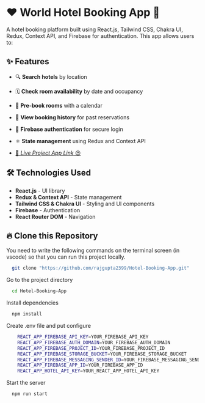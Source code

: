 # ❤️ World Hotel Booking App 🚀

A hotel booking platform built using React.js, Tailwind CSS, Chakra UI, Redux, Context API, and Firebase for authentication. This app allows users to:

## ✨ Features

- 🔍 **Search hotels** by location
- 🗓 **Check room availability** by date and occupancy
- 💼 **Pre-book rooms** with a calendar
- 📝 **View booking history** for past reservations
- 🔐 **Firebase authentication** for secure login
- ⚛️ **State management** using Redux and Context API

- [🚀 _Live Project App Link_ 😍](https://makemytripbyrk.netlify.app/)

## 🛠 Technologies Used

- **React.js** - UI library
- **Redux & Context API** - State management
- **Tailwind CSS & Chakra UI** - Styling and UI components
- **Firebase** - Authentication
- **React Router DOM** - Navigation

## 🔥 Clone this Repository

You need to write the following commands on the terminal screen (in vscode) so that you can run this project locally.

```bash
  git clone "https://github.com/rajgupta2399/Hotel-Booking-App.git"
```

Go to the project directory

```bash
  cd Hotel-Booking-App
```

Install dependencies

```bash
  npm install
```

Create .env file and put configure

```bash
    REACT_APP_FIREBASE_API_KEY=YOUR_FIREBASE_API_KEY
    REACT_APP_FIREBASE_AUTH_DOMAIN=YOUR_FIREBASE_AUTH_DOMAIN
    REACT_APP_FIREBASE_PROJECT_ID=YOUR_FIREBASE_PROJECT_ID
    REACT_APP_FIREBASE_STORAGE_BUCKET=YOUR_FIREBASE_STORAGE_BUCKET
    REACT_APP_FIREBASE_MESSAGING_SENDER_ID=YOUR_FIREBASE_MESSAGING_SENDER_ID
    REACT_APP_FIREBASE_APP_ID=YOUR_FIREBASE_APP_ID
    REACT_APP_HOTEL_API_KEY=YOUR_REACT_APP_HOTEL_API_KEY
```

Start the server

```bash
  npm run start
```
